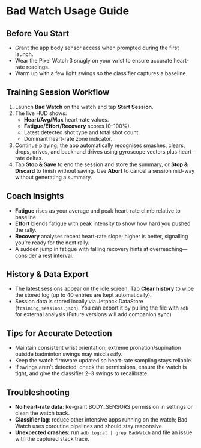 # Bad Watch Usage Guide

## Before You Start
- Grant the app body sensor access when prompted during the first launch.
- Wear the Pixel Watch 3 snugly on your wrist to ensure accurate heart-rate readings.
- Warm up with a few light swings so the classifier captures a baseline.

## Training Session Workflow
1. Launch **Bad Watch** on the watch and tap **Start Session**.
2. The live HUD shows:
   - **Heart/Avg/Max** heart-rate values.
   - **Fatigue/Effort/Recovery** scores (0–100%).
   - Latest detected shot type and total shot count.
   - Dominant heart-rate zone indicator.
3. Continue playing; the app automatically recognises smashes, clears, drops, drives, and backhand drives using gyroscope vectors plus heart-rate deltas.
4. Tap **Stop & Save** to end the session and store the summary, or **Stop & Discard** to finish without saving. Use **Abort** to cancel a session mid-way without generating a summary.

## Coach Insights
- **Fatigue** rises as your average and peak heart-rate climb relative to baseline.
- **Effort** blends fatigue with peak intensity to show how hard you pushed the rally.
- **Recovery** analyses recent heart-rate slope; higher is better, signalling you’re ready for the next rally.
- A sudden jump in fatigue with falling recovery hints at overreaching—consider a rest interval.

## History & Data Export
- The latest sessions appear on the idle screen. Tap **Clear history** to wipe the stored log (up to 40 entries are kept automatically).
- Session data is stored locally via Jetpack DataStore (`training_sessions.json`). You can export it by pulling the file with `adb` for external analysis (Future versions will add companion sync).

## Tips for Accurate Detection
- Maintain consistent wrist orientation; extreme pronation/supination outside badminton swings may misclassify.
- Keep the watch firmware updated so heart-rate sampling stays reliable.
- If swings aren’t detected, check the permissions, ensure the watch is tight, and give the classifier 2–3 swings to recalibrate.

## Troubleshooting
- **No heart-rate data**: Re-grant BODY_SENSORS permission in settings or clean the watch back.
- **Classifier lag**: reduce other intensive apps running on the watch; Bad Watch uses coroutine pipelines and should stay responsive.
- **Unexpected crashes**: run `adb logcat | grep BadWatch` and file an issue with the captured stack trace.
